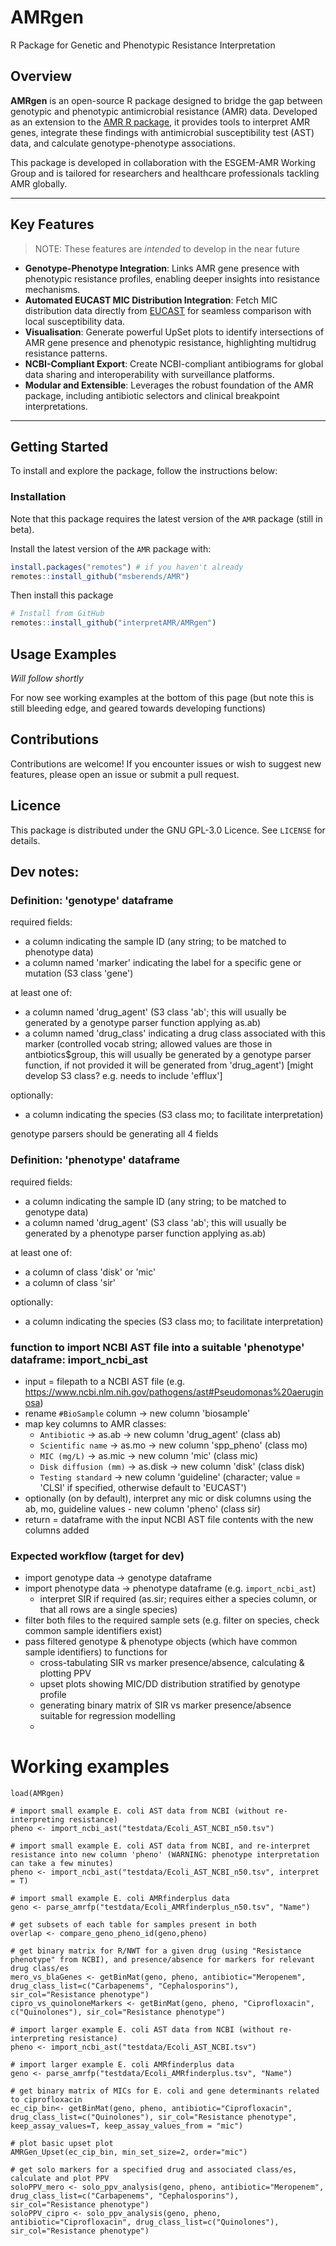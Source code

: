 # AMRgen

R Package for Genetic and Phenotypic Resistance Interpretation

## Overview

**AMRgen** is an open-source R package designed to bridge the gap between genotypic and phenotypic antimicrobial resistance (AMR) data. Developed as an extension to the [AMR R package](https://github.com/msberends/AMR), it provides tools to interpret AMR genes, integrate these findings with antimicrobial susceptibility test (AST) data, and calculate genotype-phenotype associations.

This package is developed in collaboration with the ESGEM-AMR Working Group and is tailored for researchers and healthcare professionals tackling AMR globally.

------------------------------------------------------------------------

## Key Features

> NOTE: These features are *intended* to develop in the near future

-   **Genotype-Phenotype Integration**: Links AMR gene presence with phenotypic resistance profiles, enabling deeper insights into resistance mechanisms.
-   **Automated EUCAST MIC Distribution Integration**: Fetch MIC distribution data directly from [EUCAST](https://mic.eucast.org) for seamless comparison with local susceptibility data.
-   **Visualisation**: Generate powerful UpSet plots to identify intersections of AMR gene presence and phenotypic resistance, highlighting multidrug resistance patterns.
-   **NCBI-Compliant Export**: Create NCBI-compliant antibiograms for global data sharing and interoperability with surveillance platforms.
-   **Modular and Extensible**: Leverages the robust foundation of the AMR package, including antibiotic selectors and clinical breakpoint interpretations.

------------------------------------------------------------------------

## Getting Started

To install and explore the package, follow the instructions below:

### Installation
Note that this package requires the latest version of the `AMR` package (still in beta).

Install the latest version of the `AMR` package with:
```r
install.packages("remotes") # if you haven't already
remotes::install_github("msberends/AMR")
```

Then install this package
``` r
# Install from GitHub
remotes::install_github("interpretAMR/AMRgen")
```

## Usage Examples

_Will follow shortly_

For now see working examples at the bottom of this page (but note this is still bleeding edge, and geared towards developing functions)

## Contributions

Contributions are welcome! If you encounter issues or wish to suggest new features, please open an issue or submit a pull request.

## Licence

This package is distributed under the GNU GPL-3.0 Licence. See `LICENSE` for details.



## Dev notes:

### Definition: 'genotype' dataframe

required fields:
- a column indicating the sample ID (any string; to be matched to phenotype data)
- a column named 'marker' indicating the label for a specific gene or mutation (S3 class 'gene')

at least one of:
- a column named 'drug_agent' (S3 class 'ab'; this will usually be generated by a genotype parser function applying as.ab)
- a column named 'drug_class' indicating a drug class associated with this marker (controlled vocab string; allowed values are those in antbiotics$group, this will usually be generated by a genotype parser function, if not provided it will be generated from 'drug_agent') [might develop S3 class? e.g. needs to include 'efflux']

optionally:
- a column indicating the species (S3 class mo; to facilitate interpretation)
  
genotype parsers should be generating all 4 fields

### Definition: 'phenotype' dataframe

required fields:
- a column indicating the sample ID (any string; to be matched to genotype data)
- a column named 'drug_agent' (S3 class 'ab'; this will usually be generated by a phenotype parser function applying as.ab)

at least one of:
- a column of class 'disk' or 'mic'
- a column of class 'sir'

optionally:
- a column indicating the species (S3 class mo; to facilitate interpretation)

### function to import NCBI AST file into a suitable 'phenotype' dataframe: import_ncbi_ast
- input = filepath to a NCBI AST file (e.g. https://www.ncbi.nlm.nih.gov/pathogens/ast#Pseudomonas%20aeruginosa)
- rename `#BioSample` column -> new column  'biosample'
- map key columns to AMR classes:
  - `Antibiotic` -> as.ab -> new column 'drug_agent' (class ab)
  - `Scientific name` -> as.mo -> new column 'spp_pheno' (class mo)
  - `MIC (mg/L)` -> as.mic -> new column 'mic' (class mic)
  - `Disk diffusion (mm)` -> as.disk -> new column 'disk' (class disk)
  - `Testing standard` -> new column 'guideline' (character; value = 'CLSI' if specified, otherwise default to 'EUCAST')
- optionally (on by default), interpret any mic or disk columns using the ab, mo, guideline values - new column 'pheno' (class sir)
- return = dataframe with the input NCBI AST file contents with the new columns added

### Expected workflow (target for dev)

* import genotype data -> genotype dataframe
* import phenotype data -> phenotype dataframe (e.g. `import_ncbi_ast`)
  - interpret SIR if required (as.sir; requires either a species column, or that all rows are a single species)
* filter both files to the required sample sets (e.g. filter on species, check common sample identifiers exist)
* pass filtered genotype & phenotype objects (which have common sample identifiers) to functions for
  - cross-tabulating SIR vs marker presence/absence, calculating & plotting PPV
  - upset plots showing MIC/DD distribution stratified by genotype profile
  - generating binary matrix of SIR vs marker presence/absence suitable for regression modelling
  - 

# Working examples
```
load(AMRgen)

# import small example E. coli AST data from NCBI (without re-interpreting resistance)
pheno <- import_ncbi_ast("testdata/Ecoli_AST_NCBI_n50.tsv")

# import small example E. coli AST data from NCBI, and re-interpret resistance into new column 'pheno' (WARNING: phenotype interpretation can take a few minutes)
pheno <- import_ncbi_ast("testdata/Ecoli_AST_NCBI_n50.tsv", interpret = T)

# import small example E. coli AMRfinderplus data
geno <- parse_amrfp("testdata/Ecoli_AMRfinderplus_n50.tsv", "Name")

# get subsets of each table for samples present in both
overlap <- compare_geno_pheno_id(geno,pheno)

# get binary matrix for R/NWT for a given drug (using "Resistance phenotype" from NCBI), and presence/absence for markers for relevant drug class/es
mero_vs_blaGenes <- getBinMat(geno, pheno, antibiotic="Meropenem", drug_class_list=c("Carbapenems", "Cephalosporins"), sir_col="Resistance phenotype")
cipro_vs_quinoloneMarkers <- getBinMat(geno, pheno, "Ciprofloxacin", c("Quinolones"), sir_col="Resistance phenotype")

# import larger example E. coli AST data from NCBI (without re-interpreting resistance)
pheno <- import_ncbi_ast("testdata/Ecoli_AST_NCBI.tsv")

# import larger example E. coli AMRfinderplus data
geno <- parse_amrfp("testdata/Ecoli_AMRfinderplus.tsv", "Name")

# get binary matrix of MICs for E. coli and gene determinants related to ciprofloxacin
ec_cip_bin<- getBinMat(geno, pheno, antibiotic="Ciprofloxacin", drug_class_list=c("Quinolones"), sir_col="Resistance phenotype", keep_assay_values=T, keep_assay_values_from = "mic")

# plot basic upset plot
AMRGen_Upset(ec_cip_bin, min_set_size=2, order="mic")

# get solo markers for a specified drug and associated class/es, calculate and plot PPV
soloPPV_mero <- solo_ppv_analysis(geno, pheno, antibiotic="Meropenem", drug_class_list=c("Carbapenems", "Cephalosporins"), sir_col="Resistance phenotype")
soloPPV_cipro <- solo_ppv_analysis(geno, pheno, antibiotic="Ciprofloxacin", drug_class_list=c("Quinolones"), sir_col="Resistance phenotype")

```

